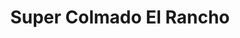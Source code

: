 ---
title: "Super Colmado El Rancho"
url: /santo-domingo-oeste/super-colmado-el-rancho/
shop: Lebensmittel
---